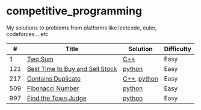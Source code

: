 # competitive_programming

My solutions to problems from platforms like leetcode, euler, codeforces....etc

| #   | Title                                                                  | Solution                                                                                                        | Difficulty |
| --- | ---------------------------------------------------------------------- | --------------------------------------------------------------------------------------------------------------- | ---------- |
| 1   | [Two Sum](https://leetcode.com/problems/two-sum/)                      | [C++](./cpp/twoSum/TwoSum.cpp)                                                                                  | Easy       |
|121|[Best Time to Buy and Sell Stock](https://leetcode.com/problems/best-time-to-buy-and-sell-stock/) | [python](./python/bestTimeToBuyAndSellStock/BestTimeToBuyAndSellStock.py)|Easy|
| 217 | [Contains Duplicate](https://leetcode.com/problems/contains-duplicate) | [C++](./cpp/containsDuplicate/ContainsDuplicate.cpp), [python](./python/containsDuplicate/ContainsDuplicate.py) | Easy       |
|509|[Fibonacci Number](https://leetcode.com/problems/fibonacci-number) | [python](./python/fibonacciNumber/FibonacciNumber.py)|Easy|
|997|[Find the Town Judge](https://leetcode.com/problems/find-the-town-judge) | [python](./python/findTheTownJudge/FindTheTownJudge.py)|Easy|
